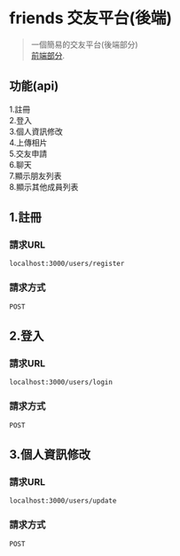 # friends 交友平台(後端)

> 一個簡易的交友平台(後端部分)  
> [前端部分](https://github.com/a50316y/proj-friends-web).

## 功能(api)
1.註冊  
2.登入  
3.個人資訊修改  
4.上傳相片  
5.交友申請  
6.聊天    
7.顯示朋友列表  
8.顯示其他成員列表  


## 1.註冊

### 請求URL
```
localhost:3000/users/register
```
### 請求方式
```
POST
```
## 2.登入

### 請求URL
```
localhost:3000/users/login
```
### 請求方式
```
POST
```

## 3.個人資訊修改 

### 請求URL
```
localhost:3000/users/update
```
### 請求方式
```
POST
```
  
  
